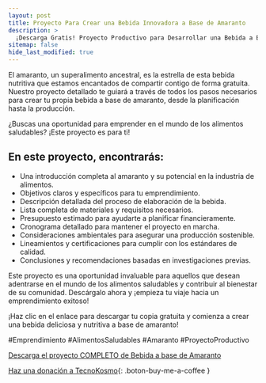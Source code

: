 ```yaml
---
layout: post
title: Proyecto Para Crear una Bebida Innovadora a Base de Amaranto
description: >
  ¡Descarga Gratis! Proyecto Productivo para Desarrollar una Bebida a Base de Amaranto
sitemap: false
hide_last_modified: true
---
```


El amaranto, un superalimento ancestral, es la estrella de esta bebida nutritiva que estamos encantados de compartir contigo de forma gratuita. Nuestro proyecto detallado te guiará a través de todos los pasos necesarios para crear tu propia bebida a base de amaranto, desde la planificación hasta la producción.

¿Buscas una oportunidad para emprender en el mundo de los alimentos saludables? ¡Este proyecto es para ti!

## En este proyecto, encontrarás: ##
- Una introducción completa al amaranto y su potencial en la industria de alimentos.
- Objetivos claros y específicos para tu emprendimiento.
- Descripción detallada del proceso de elaboración de la bebida.
- Lista completa de materiales y requisitos necesarios.
- Presupuesto estimado para ayudarte a planificar financieramente.
- Cronograma detallado para mantener el proyecto en marcha.
- Consideraciones ambientales para asegurar una producción sostenible.
- Lineamientos y certificaciones para cumplir con los estándares de calidad.
- Conclusiones y recomendaciones basadas en investigaciones previas.

Este proyecto es una oportunidad invaluable para aquellos que desean adentrarse en el mundo de los alimentos saludables y contribuir al bienestar de su comunidad. Descárgalo ahora y ¡empieza tu viaje hacia un emprendimiento exitoso!

¡Haz clic en el enlace para descargar tu copia gratuita y comienza a crear una bebida deliciosa y nutritiva a base de amaranto!

#Emprendimiento #AlimentosSaludables #Amaranto #ProyectoProductivo 

[Descarga el proyecto COMPLETO de Bebida a base de Amaranto](https://1drv.ms/f/s!AhVZnyMdAn_hgRAfz-if2Sh1EO1p?e=Ebos1F)

[Haz una donación a TecnoKosmo](https://www.buymeacoffee.com/nain.taleb){: .boton-buy-me-a-coffee }

<object data="../bebidaBaseAmaranto.pdf" width="100%" height="600" type='application/pdf'></object>